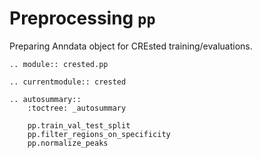 # Preprocessing `pp`

Preparing Anndata object for CREsted training/evaluations.

```{eval-rst}
.. module:: crested.pp
```

```{eval-rst}
.. currentmodule:: crested

.. autosummary::
    :toctree: _autosummary

    pp.train_val_test_split
    pp.filter_regions_on_specificity
    pp.normalize_peaks
```
